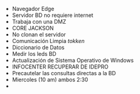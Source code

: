 * Navegador Edge
* Servidor BD no requiere internet
* Trabaja con una DMZ
* CORE JACKSON
* No clonan el servidor
* Comunicación Limpia *tokken*
* Diccionario de Datos
* Medir los leds BD
* Actualización de Sistema Operativo de Windows
* INFOCENTER RECUPERAR DE IDEPRO
* Precautelar las consultas directas a la BD
* Miercoles (10 am) ambos 2:30
* 